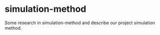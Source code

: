 simulation-method
=================

Some research in simulation-method and describe our project simulation method.
